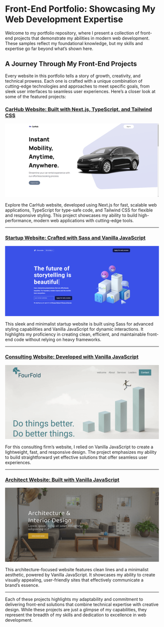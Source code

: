 # Front-End Portfolio: Showcasing My Web Development Expertise

Welcome to my portfolio repository, where I present a collection of front-end projects that demonstrate my abilities in modern web development. These samples reflect my foundational knowledge, but my skills and expertise go far beyond what’s shown here.

## A Journey Through My Front-End Projects

Every website in this portfolio tells a story of growth, creativity, and technical prowess. Each one is crafted with a unique combination of cutting-edge technologies and approaches to meet specific goals, from sleek user interfaces to seamless user experiences. Here’s a closer look at some of the featured projects:

### [CarHub Website: Built with Next.js, TypeScript, and Tailwind CSS](https://github.com/MH-Alikhani/portfolio-websites-frontend/tree/carhub-website)

![Carhub website screenshot](./images/carhub-website.png)

Explore the CarHub website, developed using Next.js for fast, scalable web applications, TypeScript for type-safe code, and Tailwind CSS for flexible and responsive styling. This project showcases my ability to build high-performance, modern web applications with cutting-edge tools.

---

### [Startup Website: Crafted with Sass and Vanilla JavaScript](https://github.com/MH-Alikhani/portfolio-websites-frontend/tree/startup-website)

![Startup website screenshot](./images/startup-website.png)

This sleek and minimalist startup website is built using Sass for advanced styling capabilities and Vanilla JavaScript for dynamic interactions. It highlights my proficiency in creating clean, efficient, and maintainable front-end code without relying on heavy frameworks.

---

### [Consulting Website: Developed with Vanilla JavaScript](https://github.com/MH-Alikhani/portfolio-websites-frontend/tree/consulting-website)

![Consulting website screenshot](./images/consulting-website.png)

For this consulting firm’s website, I relied on Vanilla JavaScript to create a lightweight, fast, and responsive design. The project emphasizes my ability to build straightforward yet effective solutions that offer seamless user experiences.

---

### [Architect Website: Built with Vanilla JavaScript](https://github.com/MH-Alikhani/portfolio-websites-frontend/tree/architect-website)

![Architect website screenshot](./images/architect-website.png)

This architecture-focused website features clean lines and a minimalist aesthetic, powered by Vanilla JavaScript. It showcases my ability to create visually appealing, user-friendly sites that effectively communicate a brand’s essence.

---

Each of these projects highlights my adaptability and commitment to delivering front-end solutions that combine technical expertise with creative design. While these projects are just a glimpse of my capabilities, they represent the breadth of my skills and dedication to excellence in web development.
